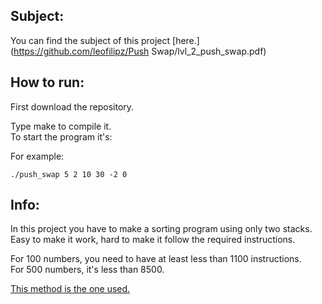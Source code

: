 ## Subject:

You can find the subject of this project [here.](https://github.com/leofilipz/Push Swap/lvl_2_push_swap.pdf)

## How to run:

First download the repository.

Type make to compile it.\
To start the program it's:

For example:

`./push_swap 5 2 10 30 -2 0`

## Info:

In this project you have to make a sorting program using only two stacks.\
Easy to make it work, hard to make it follow the required instructions.

For 100 numbers, you need to have at least less than 1100 instructions.\
For 500 numbers, it's less than 8500.

[This method is the one used.](https://medium.com/@jamierobertdawson/push-swap-the-least-amount-of-moves-with-two-stacks-d1e76a71789a)
